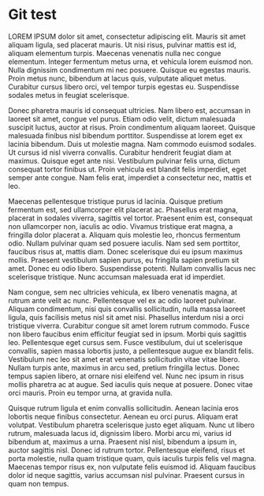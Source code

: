 # Git test

LOREM IPSUM dolor sit amet, consectetur adipiscing elit. Mauris sit amet aliquam ligula, sed placerat mauris. Ut nisi risus, pulvinar mattis est id, aliquam elementum turpis. Maecenas venenatis nulla nec congue elementum. Integer fermentum metus urna, et vehicula lorem euismod non. Nulla dignissim condimentum mi nec posuere. Quisque eu egestas mauris. Proin metus nunc, bibendum at lacus quis, vulputate aliquet metus. Curabitur cursus libero orci, vel tempor turpis egestas eu. Suspendisse sodales metus in feugiat scelerisque.

Donec pharetra mauris id consequat ultricies. Nam libero est, accumsan in laoreet sit amet, congue vel purus. Etiam odio velit, dictum malesuada suscipit luctus, auctor at risus. Proin condimentum aliquam laoreet. Quisque malesuada finibus nisl bibendum porttitor. Suspendisse at lorem eget ex lacinia bibendum. Duis ut molestie magna. Nam commodo euismod sodales. Ut cursus id nisl viverra convallis. Curabitur hendrerit feugiat diam at maximus. Quisque eget ante nisi. Vestibulum pulvinar felis urna, dictum consequat tortor finibus ut. Proin vehicula est blandit felis imperdiet, eget semper ante congue. Nam felis erat, imperdiet a consectetur nec, mattis et leo.

Maecenas pellentesque tristique purus id lacinia. Quisque pretium fermentum est, sed ullamcorper elit placerat ac. Phasellus erat magna, placerat in sodales viverra, sagittis vel tortor. Praesent enim est, consequat non ullamcorper non, iaculis ac odio. Vivamus tristique erat magna, a fringilla dolor placerat a. Aliquam quis molestie leo, rhoncus fermentum odio. Nullam pulvinar quam sed posuere iaculis. Nam sed sem porttitor, faucibus risus at, mattis diam. Donec scelerisque dui eu ipsum maximus mollis. Praesent vestibulum sapien purus, eu fringilla sapien pretium sit amet. Donec eu odio libero. Suspendisse potenti. Nullam convallis lacus nec scelerisque tristique. Nunc accumsan malesuada erat id imperdiet.

Nam congue, sem nec ultricies vehicula, ex libero venenatis magna, at rutrum ante velit ac nunc. Pellentesque vel ex ac odio laoreet pulvinar. Aliquam condimentum, nisi quis convallis sollicitudin, nulla massa laoreet ligula, quis facilisis metus nisl sit amet nisi. Phasellus interdum nisi a orci tristique viverra. Curabitur congue sit amet lorem rutrum commodo. Fusce non libero faucibus enim efficitur feugiat sed in ipsum. Morbi quis sagittis leo. Pellentesque eget cursus sem. Fusce vestibulum, dui ut scelerisque convallis, sapien massa lobortis justo, a pellentesque augue ex blandit felis. Vestibulum nec leo sit amet erat venenatis sollicitudin vitae vitae libero. Nullam turpis ante, maximus in arcu sed, pretium fringilla lectus. Donec tempus sapien libero, at ornare nisi eleifend vel. Nunc nec ipsum in risus mollis pharetra ac at augue. Sed iaculis quis neque at posuere. Donec vitae orci mauris. Proin eu tempor urna, at gravida nulla.

Quisque rutrum ligula et enim convallis sollicitudin. Aenean lacinia eros lobortis neque finibus consectetur. Aenean eu orci purus. Aliquam erat volutpat. Vestibulum pharetra scelerisque justo eget aliquam. Nunc ut libero rutrum, malesuada lacus id, dignissim libero. Morbi arcu mi, varius id bibendum at, maximus a urna. Praesent nisl nisl, bibendum a ipsum in, auctor sagittis nisl. Donec id rutrum tortor. Pellentesque eleifend, risus et porta molestie, nulla quam tristique quam, quis iaculis turpis felis vel magna. Maecenas tempor risus ex, non vulputate felis euismod id. Aliquam faucibus dolor id neque sagittis, varius accumsan nisl pulvinar. Praesent cursus in quam non tempus.